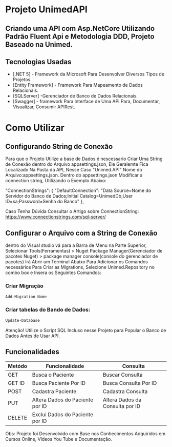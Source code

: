 # Projeto UnimedAPI
## Criando uma API com Asp.NetCore Utilizando Padrão Fluent Api e Metodologia DDD, Projeto Baseado na Unimed. 

## Tecnologias Usadas

- [.NET 5] - Framework da Microsoft Para Desenvolver Diversos Tipos de Projetos.
- [Entity Framework] - Framework Para Mapeamento de Dados Relacionais.
- [SQLServer] -Gerenciador de Banco de Dados Relacionais.
- [Swagger] - framework Para Interface de Uma APi Para, Documentar, Visualizar, Consumir APIRest.


# Como Utilizar

## Configurando String de Conexão
Para que o Projeto Utilize a base de Dados é nescessario Criar Uma String de Conexão dentro do Arquivo appsettings.json, Ele Geralemte Fica Localizado Na Pasta da API, Nesse Caso "Unimed.API" Nome do Arquivo:appsettings.json.
 Dentro do appsettings.json Modificar a connection string, Utilizando o Exemplo Abaixo:
 
  "ConnectionStrings": {
    "DefaultConnection": "Data Source=Nome do Servidor do Banco de Dados;Initial Catalog=UnimedDb;User ID=sa;Password=Senha do Banco"
  },

Caso Tenha Dúvida Consultar o Artigo sobre ConnectionString:
https://www.connectionstrings.com/sql-server/

## Configurar o Arquivo com a String de Conexão 
dentro do Visual studio vá para a Barra de Menu na Parte Superior, Selecionar Tools(Ferramentas) > Nuget Package Manager(Gerenciador de pacotes Nuget) > package manager console(console do gerenciador de pacotes) Irá Abrir um Terminal Abaixo Para Adicionar os Comandos necessários Para Criar as Migrations, Selecione Unimed.Repository no combo box e Insera os Seguintes Comandos:

### Criar Migração
```sh
Add-Migration Nome
```

### Criar tabelas do Bando de Dados:

```sh
Update-Database
```


Atenção! Utilize o Script SQL Incluso nesse Projeto para Popular o Banco de Dados Antes de Usar API.



## Funcionalidades

| Metódo | Funcionalidade | Consulta |
| ------ | ------ | ------- |
| GET | Busca o Paciente | Buscar Consulta |
| GET ID | Busca Paciente Por ID | Busca Consulta Por ID |
| POST | Cadastra Paciente | Cadastra Consulta |
| PUT | Altera Dados do Paciente por ID | Altera Dados da Consulta por ID |
| DELETE | Exclui Dados do Paciente por ID |



Obs: Projeto foi Desenvolvido com Base nos Conhecimentos Adquiridos em Cursos Online, Vídeos You Tube e Documentação.
